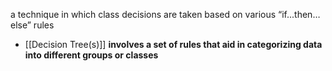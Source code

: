 a technique in which class decisions are taken based on various “if...then… else” rules
- [[Decision Tree(s)]]
**involves a set of rules that aid in categorizing data into different groups or classes**


